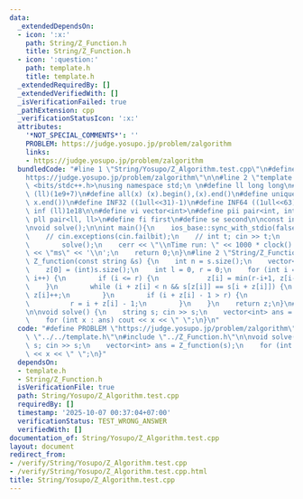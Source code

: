 ```yaml
---
data:
  _extendedDependsOn:
  - icon: ':x:'
    path: String/Z_Function.h
    title: String/Z_Function.h
  - icon: ':question:'
    path: template.h
    title: template.h
  _extendedRequiredBy: []
  _extendedVerifiedWith: []
  _isVerificationFailed: true
  _pathExtension: cpp
  _verificationStatusIcon: ':x:'
  attributes:
    '*NOT_SPECIAL_COMMENTS*': ''
    PROBLEM: https://judge.yosupo.jp/problem/zalgorithm
    links:
    - https://judge.yosupo.jp/problem/zalgorithm
  bundledCode: "#line 1 \"String/Yosupo/Z_Algorithm.test.cpp\"\n#define PROBLEM \"\
    https://judge.yosupo.jp/problem/zalgorithm\"\n\n#line 2 \"template.h\"\n\n#include\
    \ <bits/stdc++.h>\nusing namespace std;\n \n#define ll long long\n#define MOD\
    \ (ll)(1e9+7)\n#define all(x) (x).begin(),(x).end()\n#define unique(x) x.erase(unique(all(x)),\
    \ x.end())\n#define INF32 ((1ull<<31)-1)\n#define INF64 ((1ull<<63)-1)\n#define\
    \ inf (ll)1e18\n\n#define vi vector<int>\n#define pii pair<int, int>\n#define\
    \ pll pair<ll, ll>\n#define fi first\n#define se second\n\nconst int mod = 998244353;\n\
    \nvoid solve();\n\nint main(){\n    ios_base::sync_with_stdio(false);cin.tie(NULL);\n\
    \    // cin.exceptions(cin.failbit);\n    // int t; cin >> t;\n    // while(t--)\n\
    \        solve();\n    cerr << \"\\nTime run: \" << 1000 * clock() / CLOCKS_PER_SEC\
    \ << \"ms\" << '\\n';\n    return 0;\n}\n#line 2 \"String/Z_Function.h\"\n\nvector<int>\
    \ Z_function(const string &s) {\n    int n = s.size();\n    vector<int> z(n);\n\
    \    z[0] = (int)s.size();\n    int l = 0, r = 0;\n    for (int i = 1; i < n;\
    \ i++) {\n        if (i <= r) {\n            z[i] = min(r-i+1, z[i-l]);\n    \
    \    }\n        while (i + z[i] < n && s[z[i]] == s[i + z[i]]) {\n           \
    \ z[i]++;\n        }\n        if (i + z[i] - 1 > r) {\n            l = i;\n  \
    \          r = i + z[i] - 1;\n        }\n    }\n    return z;\n}\n#line 5 \"String/Yosupo/Z_Algorithm.test.cpp\"\
    \n\nvoid solve() {\n    string s; cin >> s;\n    vector<int> ans = Z_function(s);\n\
    \    for (int x : ans) cout << x << \" \";\n}\n"
  code: "#define PROBLEM \"https://judge.yosupo.jp/problem/zalgorithm\"\n\n#include\
    \ \"../../template.h\"\n#include \"../Z_Function.h\"\n\nvoid solve() {\n    string\
    \ s; cin >> s;\n    vector<int> ans = Z_function(s);\n    for (int x : ans) cout\
    \ << x << \" \";\n}"
  dependsOn:
  - template.h
  - String/Z_Function.h
  isVerificationFile: true
  path: String/Yosupo/Z_Algorithm.test.cpp
  requiredBy: []
  timestamp: '2025-10-07 00:37:04+07:00'
  verificationStatus: TEST_WRONG_ANSWER
  verifiedWith: []
documentation_of: String/Yosupo/Z_Algorithm.test.cpp
layout: document
redirect_from:
- /verify/String/Yosupo/Z_Algorithm.test.cpp
- /verify/String/Yosupo/Z_Algorithm.test.cpp.html
title: String/Yosupo/Z_Algorithm.test.cpp
---
```

